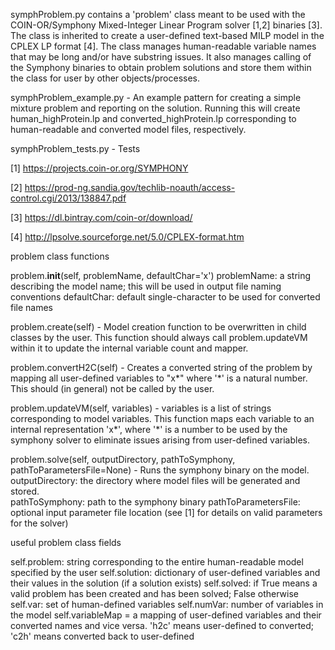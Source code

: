 symphProblem.py contains a 'problem' class meant to be used with the COIN-OR/Symphony Mixed-Integer Linear Program solver [1,2] binaries [3]. The class is inherited to create a user-defined text-based MILP model in the CPLEX LP format [4].  The class manages human-readable variable names that may be long and/or have substring issues.  It also manages calling of the Symphony binaries to obtain problem solutions and store them within the class for user by other objects/processes.

symphProblem_example.py - An example pattern for creating a simple mixture problem and reporting on the solution.  Running this will create human_highProtein.lp and converted_highProtein.lp corresponding to human-readable and converted model files, respectively.

symphProblem_tests.py - Tests

[1] https://projects.coin-or.org/SYMPHONY

[2] https://prod-ng.sandia.gov/techlib-noauth/access-control.cgi/2013/138847.pdf

[3] https://dl.bintray.com/coin-or/download/

[4] http://lpsolve.sourceforge.net/5.0/CPLEX-format.htm

problem class functions

problem.__init__(self, problemName, defaultChar='x')
problemName: a string describing the model name; this will be used in output file naming conventions
defaultChar: default single-character to be used for converted file names

problem.create(self) - Model creation function to be overwritten in child classes by the user.  This function should always call problem.updateVM within it to update the internal variable count and mapper.

problem.convertH2C(self) - Creates a converted string of the problem by mapping all user-defined variables to "x*" where '*' is a natural number.  This should (in general) not be called by the user.

problem.updateVM(self, variables) - variables is a list of strings corresponding to model variables. This function maps each variable to an internal representation 'x*', where '*' is a number to be used by the symphony solver to eliminate issues arising from user-defined variables.

problem.solve(self, outputDirectory, pathToSymphony, pathToParametersFile=None) - Runs the symphony binary on the model.  outputDirectory: the directory where model files will be generated and stored.  
pathToSymphony: path to the symphony binary
pathToParametersFile: optional input parameter file location (see [1] for details on valid parameters for the solver)

useful problem class fields

self.problem: string corresponding to the entire human-readable model specified by the user
self.solution: dictionary of user-defined variables and their values in the solution (if a solution exists)
self.solved: if True means a valid problem has been created and has been solved; False otherwise
self.var: set of human-defined variables
self.numVar: number of variables in the model
self.variableMap = a mapping of user-defined variables and their converted names and vice versa.  'h2c' means user-defined to converted; 'c2h' means converted back to user-defined
